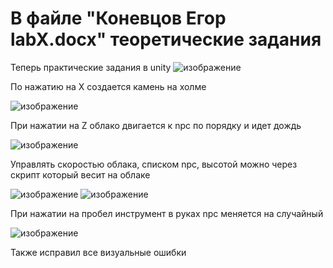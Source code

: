 # В файле "Коневцов Егор labX.docx" теоретические задания

Теперь практические задания в unity 
![изображение](https://github.com/user-attachments/assets/0a568d98-5520-41af-a074-cb4c6074d5a3)

По нажатию на X создается камень на холме

![изображение](https://github.com/user-attachments/assets/e3ef4e7c-c82f-45c4-b8a9-b5b2e612fbb9)

При нажатии на Z облако двигается к npc по порядку и идет дождь

![изображение](https://github.com/user-attachments/assets/11bf47ce-c837-437c-ab57-ce7be8f61ba7)

Управлять скоростью облака, списком npc, высотой можно через скрипт который весит на облаке

![изображение](https://github.com/user-attachments/assets/f5560e69-9600-48d1-9a50-509e07247d2f)
![изображение](https://github.com/user-attachments/assets/c0bae98a-991d-4be3-91c9-d5e7212c047f)

При нажатии на пробел инструмент в руках npc меняется на случайный


![изображение](https://github.com/user-attachments/assets/4d6cb68b-f6d0-4816-a204-e78238adaf78)

Также исправил все визуальные ошибки




